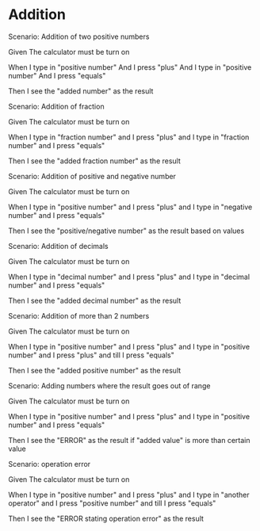 # Addition

Scenario: Addition of two positive numbers
  
  Given The calculator must be turn on

  When I type in "positive number"
       And I press "plus"
       And I type in "positive number"
       And I press "equals"
  
  Then I see the "added number" as the result

Scenario: Addition of fraction
  
  Given The calculator must be turn on
  
  When I type in "fraction number"
  and I press "plus"
  and I type in "fraction number"
  and I press "equals"
  
  Then I see the "added fraction number" as the result
  
Scenario: Addition of positive and negative number
  
  Given The calculator must be turn on
  
  When I type in "positive number"
  and I press "plus"
  and I type in "negative number"
  and I press "equals"
  
  Then I see the "positive/negative number" as
  the result based on values
  
Scenario: Addition of decimals
  
  Given The calculator must be turn on
  
  When I type in "decimal number"
  and I press "plus"
  and I type in "decimal number"
  and I press "equals"
  
  Then I see the "added decimal number" as the result

Scenario: Addition of more than 2 numbers
  
  Given The calculator must be turn on
  
  When I type in "positive number"
  and I press "plus"
  and I type in "positive number"
  and I press "plus"
  and till I press "equals"
  
  Then I see the "added positive number" as the result

Scenario: Adding numbers where the result goes out of range
  
  Given The calculator must be turn on
  
  When I type in "positive number"
  and I press "plus"
  and I type in "positive number"
  and I press "equals"
  
  Then I see the "ERROR" as the result if "added value" is
  more than certain value
  
Scenario: operation error
  
  Given The calculator must be turn on
  
  When I type in "positive number"
  and I press "plus"
  and I type in "another operator"
  and I press "positive number"
  and till I press "equals"
  
  Then I see the "ERROR stating operation error" as the result
